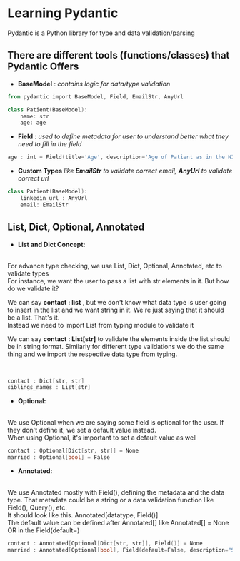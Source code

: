 # Learning Pydantic

Pydantic is a Python library for type and data validation/parsing

## There are different tools (functions/classes) that Pydantic Offers
- **BaseModel** : *contains logic for data/type validation*

```powershell
from pydantic import BaseModel, Field, EmailStr, AnyUrl

class Patient(BaseModel):
    name: str
    age: age
```

- **Field** : *used to define metadata for user to understand better what they need to fill in the field*

```powershell
age : int = Field(title='Age', description='Age of Patient as in the NIC', gt=0, lt=120)
```

- **Custom Types** *like **EmailStr** to validate correct email, **AnyUrl** to validate correct url*

```powershell
class Patient(BaseModel):
    linkedin_url : AnyUrl
    email: EmailStr
```

## List, Dict, Optional, Annotated

- **List and Dict Concept:**
<br>
For advance type checking, we use List, Dict, Optional, Annotated, etc to validate types
<br>
For instance, we want the user to pass a list with str elements in it. But how do we validate it?
<br>

We can say **contact : list** , but we don't know what data type is user going to insert in the list and we want string in it. We're just saying that it should be a list. That's it.
<br>
Instead we need to import List from typing module to validate it
<br>

We can say **contact : List[str]** to validate the elements inside the list should be in string format. Similarly for different type validations we do the same thing and we import the respective data type from typing.

<br>

```powershell
contact : Dict[str, str]
siblings_names : List[str]
```


- **Optional:**
<br>
We use Optional when we are saying some field is optional for the user. If they don't define it, we set a default value instead.
<br>
When using Optional, it's important to set a default value as well
<br>

```powershell
contact : Optional[Dict[str, str]] = None
married : Optional[bool] = False
```

- **Annotated:**
<br>
We use Annotated mostly with Field(), defining the metadata and the data type. That metadata could be a string or a data validation function like Field(), Query(), etc.
<br>
It should look like this. Annotated[datatype, Field()]
<br>
The default value can be defined after Annotated[] like Annotated[] = None OR in the Field(default=)
<br>

```powershell
contact : Annotated[Optional[Dict[str, str]], Field()] = None
married : Annotated[Optional[bool], Field(default=False, description="Should be correct as in the NIC")]
```